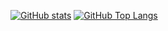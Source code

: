 [![GitHub stats](https://github-readme-stats.vercel.app/api?username=mdreizin&show_icons=true)](https://github.com/mdreizin)
[![GitHub Top Langs](https://github-readme-stats.vercel.app/api/top-langs/?username=mdreizin)](https://github.com/mdreizin)
